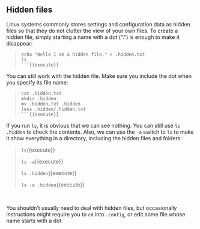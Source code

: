 ## Hidden files

Linux systems commonly stores settings and configuration data as hidden files so that they do not clutter the view of your own files. To create a hidden file, simply starting a name with a dot (".") is enough to make it disappear:
> ```
> echo "Hello I am a hidden file." > .hidden.txt
> ls
> ```{{execute}}

You can still work with the hidden file. Make sure you include the dot when you specify its file name:
> ```
> cat .hidden.txt
> mkdir .hidden
> mv .hidden.txt .hidden
> less .hidden/.hidden.txt
> ```{{execute}}

If you run `ls`, it is obvious that we can see nothing. You can still use `ls .hidden` to check the contents. Also, we can use the `-a` switch to `ls` to make it show everything in a directory, including the hidden files and folders:
> `ls`{{execute}}
> 
> `ls -a`{{execute}}
> 
> `ls .hidden`{{execute}}
> 
> `ls -a .hidden`{{execute}}

<br/>

You shouldn’t usually need to deal with hidden files, but occasionally instructions might require you to `cd` into `.config`, or edit some file whose name starts with a dot.

<br/>
